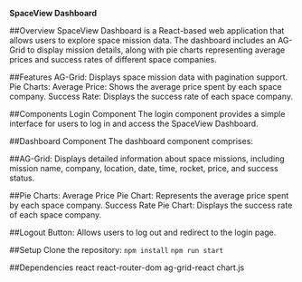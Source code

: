 **SpaceView Dashboard** 

##Overview
SpaceView Dashboard is a React-based web application that allows users to explore space mission data. The dashboard includes an AG-Grid to display mission details, along with pie charts representing average prices and success rates of different space companies.

##Features
AG-Grid: Displays space mission data with pagination support.
Pie Charts:
Average Price: Shows the average price spent by each space company.
Success Rate: Displays the success rate of each space company.

##Components
Login Component
The login component provides a simple interface for users to log in and access the SpaceView Dashboard.

##Dashboard Component
The dashboard component comprises:

##AG-Grid: 
Displays detailed information about space missions, including mission name, company, location, date, time, rocket, price, and success status.

##Pie Charts:
Average Price Pie Chart: Represents the average price spent by each space company.
Success Rate Pie Chart: Displays the success rate of each space company.

##Logout Button: Allows users to log out and redirect to the login page.

##Setup
Clone the repository:
```npm install```
```npm run start```

##Dependencies
react
react-router-dom
ag-grid-react
chart.js
